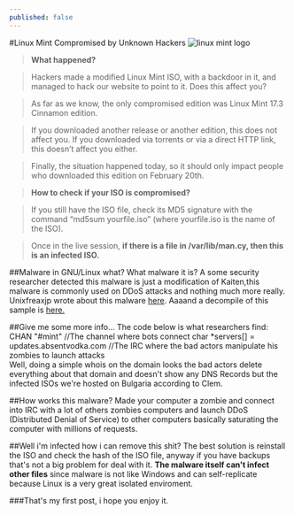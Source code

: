 ```yaml
---
published: false
---
```


#Linux Mint Compromised by Unknown Hackers
![linux mint logo]({{site.baseurl}}/http://www.case-badges.com/images/linux_mint_label_1.jpg)
> **What happened?**

> Hackers made a modified Linux Mint ISO, with a backdoor in it, and managed to hack our website to point to it.
Does this affect you?

> As far as we know, the only compromised edition was Linux Mint 17.3 Cinnamon edition.

> If you downloaded another release or another edition, this does not affect you. If you downloaded via torrents or via a direct HTTP link, this doesn’t affect you either.

> Finally, the situation happened today, so it should only impact people who downloaded this edition on February 20th.

> **How to check if your ISO is compromised?**

> If you still have the ISO file, check its MD5 signature with the command “md5sum yourfile.iso” (where yourfile.iso is the name of the ISO).

> Once in the live session, **if there is a file in /var/lib/man.cy, then this is an infected ISO.**

##Malware in GNU/Linux what? What malware it is?
A some security researcher detected this malware is just a modification of Kaiten,this malware is commonly used on DDoS attacks and nothing much more really. Unixfreaxjp wrote about this malware [here](http://blog.malwaremustdie.org/2013/05/story-of-unix-trojan-tsunami-ircbot-w.html "here").
Aaaand a decompile of this sample is [here.](https://gist.github.com/Oweoqi/31239851e5b84dbba894 "here.")

##Give me some more info...
The code below is what researchers find:
				CHAN "#mint" //The channel where bots connect
				char *servers[] = updates.absentvodka.com //The IRC where the bad actors manipulate his zombies to launch attacks	
Well, doing a simple whois on the domain looks the bad actors delete everything about that domain and doesn't show any DNS Records but the infected ISOs we're hosted on Bulgaria according to Clem.

##How works this malware?
Made your computer a zombie and connect into IRC with a lot of others zombies computers and launch DDoS (Distributed Denial of Service) to other computers basically saturating the computer with millions of requests.

##Well i'm infected how i can remove this shit?
The best solution is reinstall the ISO and check the hash of the ISO file, anyway if you have backups that's not a big problem for deal with it. **The malware itself can't infect other files** since malware is not like Windows and can self-replicate because Linux is a very great isolated enviroment. 

###That's my first post, i hope you enjoy it.





